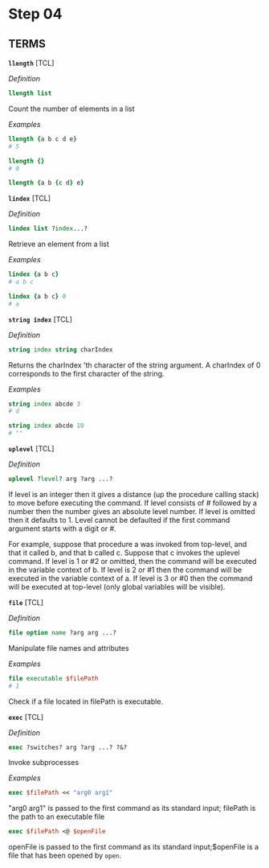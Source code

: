 # Step 04


## TERMS
**`llength`** [TCL]

*Definition*
```tcl
llength list
```
Count the number of elements in a list

*Examples*
```tcl
llength {a b c d e}
# 5
```
```tcl
llength {}
# 0
```
```tcl
llength {a b {c d} e}
```

**`lindex`** [TCL]

*Definition*
```tcl
lindex list ?index...?
```
Retrieve an element from a list

*Examples*
```tcl
lindex {a b c}
# a b c
```
```tcl
lindex {a b c} 0
# a
```

**`string index`** [TCL]

*Definition*
```tcl
string index string charIndex
```
Returns the charIndex 'th character of the string argument. A charIndex of 0 corresponds to the first character of the string.

*Examples*
```tcl
string index abcde 3
# d
```

```tcl
string index abcde 10
# ""
```

**`uplevel`** [TCL]

*Definition*
```tcl
uplevel ?level? arg ?arg ...?
```
If level is an integer then it gives a distance (up the procedure calling stack) to move before executing the command. If level consists of # followed by a number then the number gives an absolute level number. If level is omitted then it defaults to 1. Level cannot be defaulted if the first command argument starts with a digit or #.

For example, suppose that procedure a was invoked from top-level, and that it called b, and that b called c. Suppose that c invokes the uplevel command. If level is 1 or #2 or omitted, then the command will be executed in the variable context of b. If level is 2 or #1 then the command will be executed in the variable context of a. If level is 3 or #0 then the command will be executed at top-level (only global variables will be visible).

**`file`** [TCL]

*Definition*
```tcl
file option name ?arg arg ...?
```

Manipulate file names and attributes

*Examples*
```tcl
file executable $filePath
# 1
```
Check if a file located in filePath is executable.

**`exec`** [TCL]

*Definition*
```tcl
exec ?switches? arg ?arg ...? ?&?
```

Invoke subprocesses

*Examples*
```tcl
exec $filePath << "arg0 arg1"
```
"arg0 arg1" is passed to the first command as its standard input; filePath is the path to an executable file

```tcl
exec $filePath <@ $openFile
```
openFile is passed to the first command as its standard input;$openFile is a file that has been opened by `open`.
